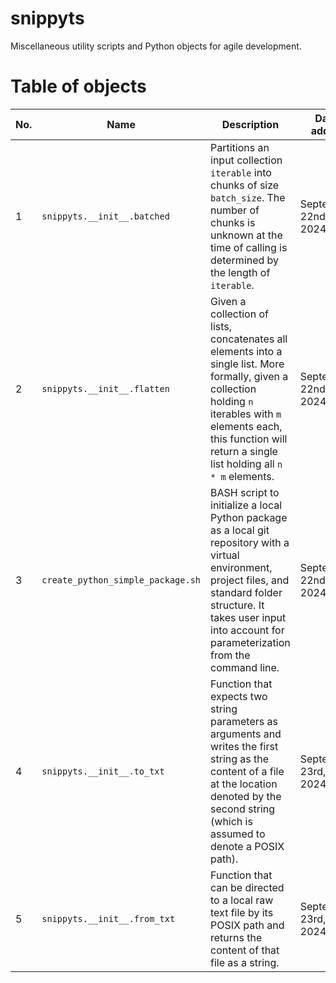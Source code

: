 # snippyts

Miscellaneous utility scripts and Python objects for agile development.


# Table of objects

| No. | Name | Description | Date added | Date reviewed |
| --- | --- | --- | --- | --- |
| 1 | `snippyts.__init__.batched` | Partitions an input collection `iterable` into chunks of size `batch_size`. The number of chunks is unknown at the time of calling is determined by the length of `iterable`. | September 22nd, 2024 | September 22nd, 2024 |
| 2 | `snippyts.__init__.flatten` | Given a collection of lists, concatenates all elements into a single list. More formally, given a collection holding `n` iterables with `m` elements each, this function will return a single list holding all `n * m` elements. | September 22nd, 2024 | September 22nd, 2024 |
| 3 | `create_python_simple_package.sh` | BASH script to initialize a local Python package as a local git repository with a virtual environment, project files, and standard folder structure. It takes user input into account for parameterization from the command line. | September 22nd, 2024 | September 23rd, 2024 |
| 4 | `snippyts.__init__.to_txt` | Function that expects two string parameters as arguments and writes the first string as the content of a file at the location denoted by the second string (which is assumed to denote a POSIX path). | September 23rd, 2024 | September 23rd, 2024 |
| 5 | `snippyts.__init__.from_txt` | Function that can be directed to a local raw text file by its POSIX path and returns the content of that file as a string. | September 23rd, 2024 | September 23rd, 2024 |
